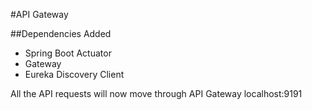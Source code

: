 #API Gateway

##Dependencies Added
- Spring Boot Actuator
- Gateway
- Eureka Discovery Client

All the API requests will now move through API Gateway
localhost:9191